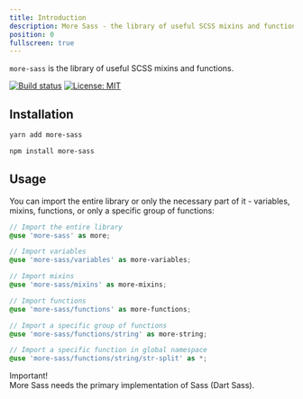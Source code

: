 ```yaml
---
title: Introduction
description: More Sass - the library of useful SCSS mixins and functions.
position: 0
fullscreen: true
---
```


<!-- ![More Sass logotype](/preview.png) -->

`more-sass` is the library of useful SCSS mixins and functions.

[![Build status](https://github.com/MorevM/more-sass/workflows/Build/badge.svg)](https://github.com/MorevM/more-sass/actions?query=workflow%3ABuild)
[![License: MIT](https://img.shields.io/badge/License-MIT-yellow.svg)](https://opensource.org/licenses/MIT)

## Installation

<code-group>

  <code-block label="yarn" active>

  ```bash
  yarn add more-sass
  ```

  </code-block>

  <code-block label="npm">

  ```bash
  npm install more-sass
  ```

  </code-block>

</code-group>

## Usage

You can import the entire library or only the necessary part of it - variables, mixins, functions, or only a specific group of functions:

```scss
// Import the entire library
@use 'more-sass' as more;

// Import variables
@use 'more-sass/variables' as more-variables;

// Import mixins
@use 'more-sass/mixins' as more-mixins;

// Import functions
@use 'more-sass/functions' as more-functions;

// Import a specific group of functions
@use 'more-sass/functions/string' as more-string;

// Import a specific function in global namespace
@use 'more-sass/functions/string/str-split' as *;
```

<alert type="warning">
  Important! <br />
  More Sass needs the primary implementation of Sass (Dart Sass).
</alert>
